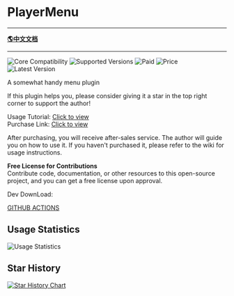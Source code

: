 # PlayerMenu

-------------------------------------------------------------------------------

[**🌎中文文档**](README-CH.md)

-------------------------------------------------------------------------------

![Core Compatibility](https://img.shields.io/badge/Core_Compatibility-Spigot|Folia-blue)
![Supported Versions](https://img.shields.io/badge/Supported_Versions-1.7.x--1.20.x-blue)
![Paid](https://img.shields.io/badge/Paid-Open_Source_Paid-blue)
![Price](https://img.shields.io/badge/dynamic/json?url=https%3A%2F%2Fafdian.com%2Fapi%2Fcreator%2Fget-plan-skus%3Fplan_id%3D1e545a30aacd11edbe4a52540025c377&query=%24.data.plan.show_price&suffix=CNY&label=Price)
![Latest Version](https://img.shields.io/github/v/release/handy-git/PlayerMenu?label=Latest_Version)

A somewhat handy menu plugin

If this plugin helps you, please consider giving it a star in the top right corner to support the author!

Usage Tutorial: [Click to view](https://ricedoc.handyplus.cn/wiki/PlayerMenu/README/)  
Purchase Link: [Click to view](https://www.spigotmc.org/resources/117019/)

After purchasing, you will receive after-sales service. The author will guide you on how to use it. If you haven't purchased it, please refer to the wiki for usage instructions.

**Free License for Contributions**  
Contribute code, documentation, or other resources to this open-source project, and you can get a free license upon approval.

Dev DownLoad:

[GITHUB ACTIONS](https://github.com/handy-git/PlayerMenu/actions)

## Usage Statistics

![Usage Statistics](https://bstats.org/signatures/bukkit/PlayerMenu.svg)

## Star History

[![Star History Chart](https://api.star-history.com/svg?repos=handy-git/PlayerMenu&type=Date)](https://star-history.com/#handy-git/PlayerMenu&Date)  
